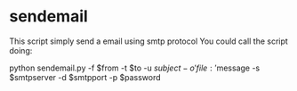 # sendemail
This script simply send a email using smtp protocol
You could call the script doing:

python sendemail.py -f $from -t $to -u $subject -o 'file:'$message -s $smtpserver -d $smtpport -p $password
